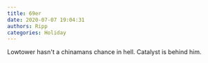 ```yaml
---
title: 69er
date: 2020-07-07 19:04:31
authors: Ripp
categories: Holiday
---
```


 Lowtower hasn't a chinamans chance in hell.
Catalyst is behind him.